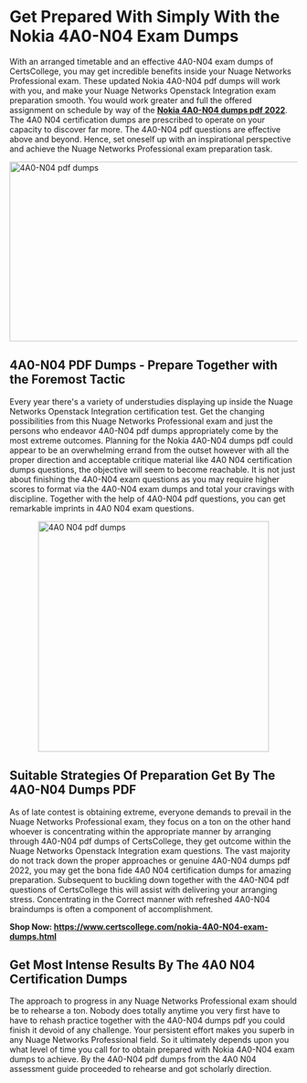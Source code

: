 <h1><strong>Get Prepared With Simply With the Nokia 4A0-N04 Exam Dumps&nbsp;</strong></h1>
<p><span style="font-weight: 400;">With an arranged timetable and an effective  4A0-N04 exam dumps of CertsCollege, you may get incredible benefits inside your Nuage Networks Professional exam. These updated Nokia 4A0-N04 pdf dumps will work with you, and make your Nuage Networks Openstack Integration exam preparation smooth. You would work greater and full the offered assignment on schedule by way of the <strong><a href="https://www.certscollege.com/nokia-4A0-N04-exam-dumps.html">Nokia 4A0-N04 dumps pdf 2022</a></strong>. The 4A0 N04 certification dumps are prescribed to operate on your capacity to discover far more. The  4A0-N04 pdf questions are effective above and beyond. Hence, set oneself up with an inspirational perspective and achieve the Nuage Networks Professional exam preparation task.&nbsp;</span></p>
<p><span style="font-weight: 400;"><img style="display: block; margin-left: auto; margin-right: auto;" src="https://i.ibb.co/CPDK3ps/Yellow-and-Blue-Initiative-Blog-Banner.png" alt="4A0-N04 pdf dumps" width="559" height="315" /></span></p>
<h2><strong>4A0-N04 PDF Dumps - Prepare Together with the Foremost Tactic</strong></h2>
<p><span style="font-weight: 400;">Every year there's a variety of understudies displaying up inside the Nuage Networks Openstack Integration certification test. Get the changing possibilities from this Nuage Networks Professional exam and just the persons who endeavor 4A0-N04 pdf dumps appropriately come by the most extreme outcomes. Planning for the Nokia 4A0-N04 dumps pdf could appear to be an overwhelming errand from the outset however with all the proper direction and acceptable critique material like 4A0 N04 certification dumps questions, the objective will seem to become reachable. It is not just about finishing the 4A0-N04 exam questions as you may require higher scores to format via the 4A0-N04 exam dumps and total your cravings with discipline. Together with the help of 4A0-N04 pdf questions, you can get remarkable imprints in 4A0 N04 exam questions.</span></p>
<p><span style="font-weight: 400;"><a href="https://tinyurl.com/yavo3x5n"><img style="display: block; margin-left: auto; margin-right: auto;" src="https://i.ibb.co/9tMrhdY/Teacher-Appreciation-Invitation.png" alt="4A0 N04 pdf dumps " width="404" height="404" /></a></span></p>
<h2><strong>Suitable Strategies Of Preparation Get By The 4A0-N04 Dumps PDF</strong></h2>
<p><span style="font-weight: 400;">As of late contest is obtaining extreme, everyone demands to prevail in the Nuage Networks Professional exam, they focus on a ton on the other hand whoever is concentrating within the appropriate manner by arranging through 4A0-N04 pdf dumps of CertsCollege, they get outcome within the Nuage Networks Openstack Integration exam questions. The vast majority do not track down the proper approaches or genuine 4A0-N04 dumps pdf 2022, you may get the bona fide 4A0 N04 certification dumps for amazing preparation. Subsequent to buckling down together with the  4A0-N04 pdf questions of CertsCollege this will assist with delivering your arranging stress. Concentrating in the Correct manner with refreshed 4A0-N04 braindumps is often a component of accomplishment.</span></p>
<p><span style="font-weight: 400;"><strong>Shop Now: <a href="https://www.certscollege.com/nokia-4A0-N04-exam-dumps.html">https://www.certscollege.com/nokia-4A0-N04-exam-dumps.html</a></strong></span></p>
<h2><strong>Get Most Intense Results By The 4A0 N04 Certification Dumps</strong></h2>
<p><span style="font-weight: 400;">The approach to progress in any Nuage Networks Professional exam should be to rehearse a ton. Nobody does totally anytime you very first have to have to rehash practice together with the 4A0-N04 dumps pdf you could finish it devoid of any challenge. Your persistent effort makes you superb in any Nuage Networks Professional field. So it ultimately depends upon you what level of time you call for to obtain prepared with Nokia 4A0-N04 exam dumps to achieve. By the 4A0-N04 pdf dumps from the 4A0 N04 assessment guide proceeded to rehearse and got scholarly direction.</span></p>
